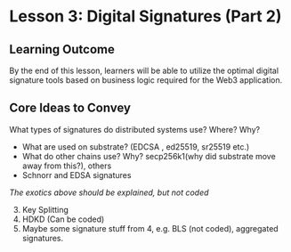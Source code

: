 # Lesson 3: Digital Signatures (Part 2)

## Learning Outcome

By the end of this lesson, learners will be able to utilize the optimal digital signature tools based on business logic required  for the Web3 application.

## Core Ideas to Convey

What types of signatures do distributed systems use? Where? Why?
* What are used on substrate? (EDCSA , ed25519, sr25519 etc.)
* What do other chains use? Why? secp256k1(why did substrate move away from this?), others
* Schnorr and EDSA signatures

*The exotics above should be explained, but not coded*

3. Key Splitting
4. HDKD (Can be coded)
5. Maybe some signature stuff from 4, e.g. BLS (not coded), aggregated signatures.
